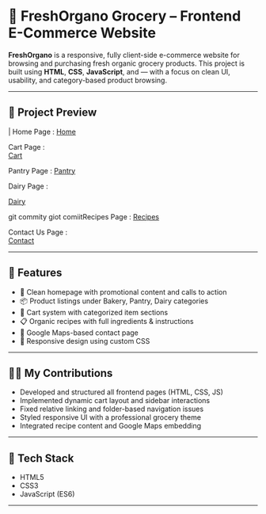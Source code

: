 # 🥦 FreshOrgano Grocery – Frontend E-Commerce Website

**FreshOrgano** is a responsive, fully client-side e-commerce website for browsing and purchasing fresh organic grocery products. This project is built using **HTML**, **CSS**, **JavaScript**, and  — with a focus on clean UI, usability, and category-based product browsing.

---

## 📸 Project Preview

| Home Page : 
[Home](Screenshot/HomePage.png)

Cart Page :   
[Cart](Screenshot/Mycart.png)                        


 Pantry Page :
[Pantry](Screenshot/Pantry.png)                  

 Dairy Page  :
 
 [Dairy](ScreenShot/Dairy.png) 

git commity
giot comiitRecipes Page :
[Recipes](ScreenShot/OrganicRecipe.png)                    

 Contact Us Page  :              
[Contact](Screenshot/ContactUs.png) 


---

## 🚀 Features

- 🛒 Clean homepage with promotional content and calls to action
- 📦 Product listings under Bakery, Pantry, Dairy categories
- 🧺 Cart system with categorized item sections
- 📋 Organic recipes with full ingredients & instructions
- 📍 Google Maps-based contact page
- 🔀 Responsive design using  custom CSS

---

## 🧑‍💻 My Contributions

- Developed and structured all frontend pages (HTML, CSS, JS)
- Implemented dynamic cart layout and sidebar interactions
- Fixed relative linking and folder-based navigation issues
- Styled responsive UI with a professional grocery theme
- Integrated recipe content and Google Maps embedding

---

## 🧰 Tech Stack

- HTML5
- CSS3
- JavaScript (ES6)


---


